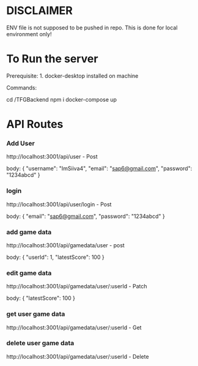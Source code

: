 # DISCLAIMER

ENV file is not supposed to be pushed in repo. This is done for local environment only!

# To Run the server

Prerequisite: 1. docker-desktop installed on machine

Commands:

cd /TFGBackend
npm i
docker-compose up

# API Routes

### Add User

http://localhost:3001/api/user - Post

body: {
"username": "ImSiiva4",
"email": "sap6@gmail.com",
"password": "1234abcd"
}

### login

http://localhost:3001/api/user/login - Post

body: {
"email": "sap6@gmail.com",
"password": "1234abcd"
}

### add game data

http://localhost:3001/api/gamedata/user - post

body: {
"userId": 1,
"latestScore": 100
}

### edit game data

http://localhost:3001/api/gamedata/user/:userId - Patch

body: {
"latestScore": 100
}

### get user game data

http://localhost:3001/api/gamedata/user/:userId - Get

### delete user game data

http://localhost:3001/api/gamedata/user/:userId - Delete
